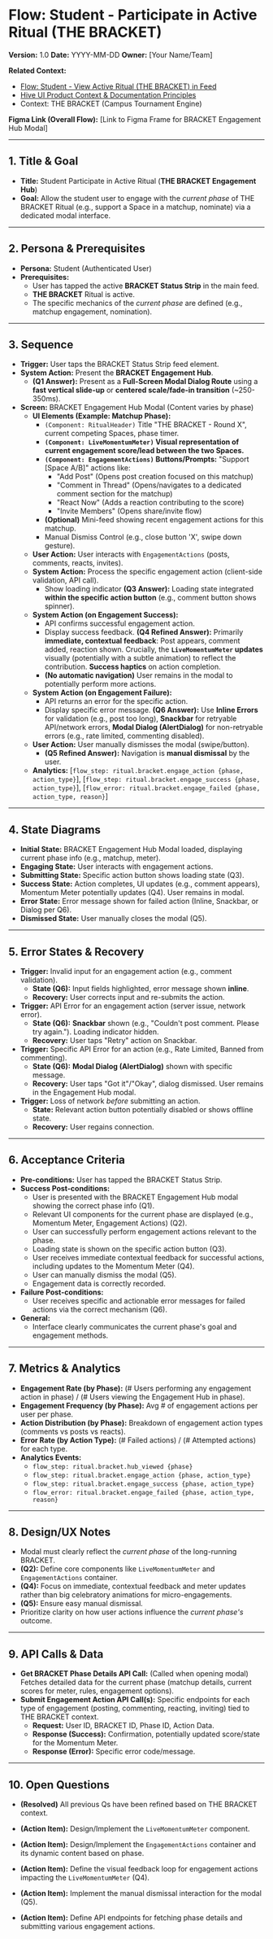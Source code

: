 # Flow: Student - Participate in Active Ritual (THE BRACKET)

**Version:** 1.0
**Date:** YYYY-MM-DD
**Owner:** [Your Name/Team]

**Related Context:**
*   [Flow: Student - View Active Ritual (THE BRACKET) in Feed](./view_active_ritual_feed.md)
*   [Hive UI Product Context & Documentation Principles](../../product_context.md)
*   Context: THE BRACKET (Campus Tournament Engine)

**Figma Link (Overall Flow):** [Link to Figma Frame for BRACKET Engagement Hub Modal]

---

## 1. Title & Goal

*   **Title:** Student Participate in Active Ritual (**THE BRACKET Engagement Hub**)
*   **Goal:** Allow the student user to engage with the *current phase* of THE BRACKET Ritual (e.g., support a Space in a matchup, nominate) via a dedicated modal interface.

---

## 2. Persona & Prerequisites

*   **Persona:** Student (Authenticated User)
*   **Prerequisites:**
    *   User has tapped the active **BRACKET Status Strip** in the main feed.
    *   **THE BRACKET** Ritual is active.
    *   The specific mechanics of the *current phase* are defined (e.g., matchup engagement, nomination).

---

## 3. Sequence

*   **Trigger:** User taps the BRACKET Status Strip feed element.
*   **System Action:** Present the **BRACKET Engagement Hub**.
    *   **(Q1 Answer):** Present as a **Full-Screen Modal Dialog Route** using a **fast vertical slide-up** or **centered scale/fade-in transition** (~250-350ms).
*   **Screen:** BRACKET Engagement Hub Modal (Content varies by phase)
    *   **UI Elements (Example: Matchup Phase):**
        *   `(Component: RitualHeader)` Title "THE BRACKET - Round X", current competing Spaces, phase timer.
        *   **`(Component: LiveMomentumMeter)` Visual representation of current engagement score/lead between the two Spaces.**
        *   **`(Component: EngagementActions)` Buttons/Prompts:** "Support [Space A/B]" actions like:
            *   "Add Post" (Opens post creation focused on this matchup)
            *   "Comment in Thread" (Opens/navigates to a dedicated comment section for the matchup)
            *   "React Now" (Adds a reaction contributing to the score)
            *   "Invite Members" (Opens share/invite flow)
        *   **(Optional)** Mini-feed showing recent engagement actions for this matchup.
        *   Manual Dismiss Control (e.g., close button 'X', swipe down gesture).
    *   **User Action:** User interacts with `EngagementActions` (posts, comments, reacts, invites).
    *   **System Action:** Process the specific engagement action (client-side validation, API call).
        *   Show loading indicator **(Q3 Answer):** Loading state integrated **within the specific action button** (e.g., comment button shows spinner).
    *   **System Action (on Engagement Success):**
        *   API confirms successful engagement action.
        *   Display success feedback. **(Q4 Refined Answer):** Primarily **immediate, contextual feedback**: Post appears, comment added, reaction shown. Crucially, the **`LiveMomentumMeter` updates** visually (potentially with a subtle animation) to reflect the contribution. **Success haptics** on action completion.
        *   **(No automatic navigation)** User remains in the modal to potentially perform more actions.
    *   **System Action (on Engagement Failure):**
        *   API returns an error for the specific action.
        *   Display specific error message. **(Q6 Answer):** Use **Inline Errors** for validation (e.g., post too long), **Snackbar** for retryable API/network errors, **Modal Dialog (AlertDialog)** for non-retryable errors (e.g., rate limited, commenting disabled).
    *   **User Action:** User manually dismisses the modal (swipe/button).
        *   **(Q5 Refined Answer):** Navigation is **manual dismissal** by the user.
    *   **Analytics:** [`flow_step: ritual.bracket.engage_action {phase, action_type}`], [`flow_step: ritual.bracket.engage_success {phase, action_type}`], [`flow_error: ritual.bracket.engage_failed {phase, action_type, reason}`]

---

## 4. State Diagrams

*   **Initial State:** BRACKET Engagement Hub Modal loaded, displaying current phase info (e.g., matchup, meter).
*   **Engaging State:** User interacts with engagement actions.
*   **Submitting State:** Specific action button shows loading state (Q3).
*   **Success State:** Action completes, UI updates (e.g., comment appears), Momentum Meter potentially updates (Q4). User remains in modal.
*   **Error State:** Error message shown for failed action (Inline, Snackbar, or Dialog per Q6).
*   **Dismissed State:** User manually closes the modal (Q5).

---

## 5. Error States & Recovery

*   **Trigger:** Invalid input for an engagement action (e.g., comment validation).
    *   **State (Q6):** Input fields highlighted, error message shown **inline**.
    *   **Recovery:** User corrects input and re-submits the action.
*   **Trigger:** API Error for an engagement action (server issue, network error).
    *   **State (Q6):** **Snackbar** shown (e.g., "Couldn't post comment. Please try again."). Loading indicator hidden.
    *   **Recovery:** User taps "Retry" action on Snackbar.
*   **Trigger:** Specific API Error for an action (e.g., Rate Limited, Banned from commenting).
    *   **State (Q6):** **Modal Dialog (AlertDialog)** shown with specific message.
    *   **Recovery:** User taps "Got it"/"Okay", dialog dismissed. User remains in the Engagement Hub modal.
*   **Trigger:** Loss of network *before* submitting an action.
    *   **State:** Relevant action button potentially disabled or shows offline state.
    *   **Recovery:** User regains connection.

---

## 6. Acceptance Criteria

*   **Pre-conditions:** User has tapped the BRACKET Status Strip.
*   **Success Post-conditions:**
    *   User is presented with the BRACKET Engagement Hub modal showing the correct phase info (Q1).
    *   Relevant UI components for the current phase are displayed (e.g., Momentum Meter, Engagement Actions) (Q2).
    *   User can successfully perform engagement actions relevant to the phase.
    *   Loading state is shown on the specific action button (Q3).
    *   User receives immediate contextual feedback for successful actions, including updates to the Momentum Meter (Q4).
    *   User can manually dismiss the modal (Q5).
    *   Engagement data is correctly recorded.
*   **Failure Post-conditions:**
    *   User receives specific and actionable error messages for failed actions via the correct mechanism (Q6).
*   **General:**
    *   Interface clearly communicates the current phase's goal and engagement methods.

---

## 7. Metrics & Analytics

*   **Engagement Rate (by Phase):** (# Users performing any engagement action in phase) / (# Users viewing the Engagement Hub in phase).
*   **Engagement Frequency (by Phase):** Avg # of engagement actions per user per phase.
*   **Action Distribution (by Phase):** Breakdown of engagement action types (comments vs posts vs reacts).
*   **Error Rate (by Action Type):** (# Failed actions) / (# Attempted actions) for each type.
*   **Analytics Events:**
    *   `flow_step: ritual.bracket.hub_viewed {phase}`
    *   `flow_step: ritual.bracket.engage_action {phase, action_type}`
    *   `flow_step: ritual.bracket.engage_success {phase, action_type}`
    *   `flow_error: ritual.bracket.engage_failed {phase, action_type, reason}`

---

## 8. Design/UX Notes

*   Modal must clearly reflect the *current phase* of the long-running BRACKET.
*   **(Q2):** Define core components like `LiveMomentumMeter` and `EngagementActions` container.
*   **(Q4):** Focus on immediate, contextual feedback and meter updates rather than big celebratory animations for micro-engagements.
*   **(Q5):** Ensure easy manual dismissal.
*   Prioritize clarity on how user actions influence the *current phase's* outcome.

---

## 9. API Calls & Data

*   **Get BRACKET Phase Details API Call:** (Called when opening modal) Fetches detailed data for the current phase (matchup details, current scores for meter, rules, engagement options).
*   **Submit Engagement Action API Call(s):** Specific endpoints for each type of engagement (posting, commenting, reacting, inviting) tied to THE BRACKET context.
    *   **Request:** User ID, BRACKET ID, Phase ID, Action Data.
    *   **Response (Success):** Confirmation, potentially updated score/state for the Momentum Meter.
    *   **Response (Error):** Specific error code/message.

---

## 10. Open Questions

*   **(Resolved)** All previous Qs have been refined based on THE BRACKET context.

*   **(Action Item):** Design/Implement the `LiveMomentumMeter` component.
*   **(Action Item):** Design/Implement the `EngagementActions` container and its dynamic content based on phase.
*   **(Action Item):** Define the visual feedback loop for engagement actions impacting the `LiveMomentumMeter` (Q4).
*   **(Action Item):** Implement the manual dismissal interaction for the modal (Q5).
*   **(Action Item):** Define API endpoints for fetching phase details and submitting various engagement actions. 